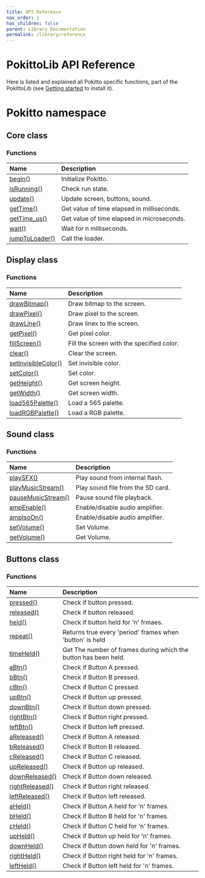 ```yaml
---
title: API Reference
nav_order: 1
has_children: false
parent: Library Documentation
permalink: /library/reference
---
```


# PokittoLib API Reference

Here is listed and explained all Pokitto specific functions, part of the PokittoLib (see [Getting started]({{site.url}}{{site.baseurl}}/start/learn) to install it).

<h1> Pokitto <span class="label label-green">namespace</span></h1>

<h2> Core <span class="label label-purple">class</span></h2>

### Functions

| Name                                                                     | Description                                                  |
|:-------------------------------------------------------------------------|:-------------------------------------------------------------|
| [begin()]({{site.url}}{{site.baseurl}}/library/core/begin)               | Initialize Pokitto.                                          | 
| [isRunning()]({{site.url}}{{site.baseurl}}/library/core/isrunning)       | Check run state.                                             |
| [update()]({{site.url}}{{site.baseurl}}/library/core/update)             | Update screen, buttons, sound.                               |
| [getTime()]({{site.url}}{{site.baseurl}}/library/core/gettime)           | Get value of time elapsed in milliseconds.                   |
| [getTime_us()]({{site.url}}{{site.baseurl}}/library/core/gettime_us)     | Get value of time elapsed in microseconds.                   |
| [wait()]({{site.url}}{{site.baseurl}}/library/core/wait)                 | Wait for n milliseconds.                                     |
| [jumpToLoader()]({{site.url}}{{site.baseurl}}/library/core/jumptoloader) | Call the loader.                                             |


<h2> Display <span class="label label-purple">class</span></h2>

### Functions

| Name                                                                                   | Description                                                  |
|:---------------------------------------------------------------------------------------|:-------------------------------------------------------------|
| [drawBitmap()]({{site.url}}{{site.baseurl}}/library/display/drawbitmap)                | Draw bitmap to the screen.                                   | 
| [drawPixel()]({{site.url}}{{site.baseurl}}/library/display/drawpixel)                  | Draw pixel to the screen.                                    |
| [drawLine()]({{site.url}}{{site.baseurl}}/library/display/drawline)                    | Draw linex to the screen.                                    | 
| [getPixel()]({{site.url}}{{site.baseurl}}/library/display/getpixel)                    | Get pixel color.                                             |
| [fillScreen()]({{site.url}}{{site.baseurl}}/library/display/fillscreen)                | Fill the screen with the specified color.                    |
| [clear()]({{site.url}}{{site.baseurl}}/library/display/clear)                          | Clear the screen.                                            |
| [setInvisibleColor()]({{site.url}}{{site.baseurl}}/library/display/setinvisiblecolor)  | Set invisible color.                                         |
| [setColor()]({{site.url}}{{site.baseurl}}/library/display/setcolor)                    | Set color.                                                   |
| [getHeight()]({{site.url}}{{site.baseurl}}/library/display/getheight)                  | Get screen height.                                           |
| [getWidth()]({{site.url}}{{site.baseurl}}/library/display/getwidth)                    | Get screen width.                                            |
| [load565Palette()]({{site.url}}{{site.baseurl}}/library/display/load565palette)        | Load a 565 palette.                                          |
| [loadRGBPalette()]({{site.url}}{{site.baseurl}}/library/display/loadrgbpalette)        | Load a RGB palette.                                          |


<h2> Sound <span class="label label-purple">class</span></h2>

### Functions

| Name                                                                              | Description                                                  |
|:----------------------------------------------------------------------------------|:-------------------------------------------------------------|
| [playSFX()]({{site.url}}{{site.baseurl}}/library/sound/playsfx)                   | Play sound from internal flash.                              | 
| [playMusicStream()]({{site.url}}{{site.baseurl}}/library/sound/playmusicstream)   | Play sound file from the SD card.                            |
| [pauseMusicStream()]({{site.url}}{{site.baseurl}}/library/sound/pausemusicstream) | Pause sound file playback.                                   |
| [ampEnable()]({{site.url}}{{site.baseurl}}/library/sound/ampEnable)               | Enable/disable audio amplifier.                              |
| [ampIsoOn()]({{site.url}}{{site.baseurl}}/library/sound/ampIsOn)                  | Enable/disable audio amplifier.                              |
| [setVolume()]({{site.url}}{{site.baseurl}}/library/sound/setVolume)               | Set Volume.                                                  |
| [getVolume()]({{site.url}}{{site.baseurl}}/library/sound/setVolume)               | Get Volume.                                                  |

<h2> Buttons <span class="label label-purple">class</span></h2>

### Functions

| Name                                                                          | Description                                                      |
|:------------------------------------------------------------------------------|:-----------------------------------------------------------------|
| [pressed()]({{site.url}}{{site.baseurl}}/library/buttons/begin)               | Check if button pressed.                                         | 
| [released()]({{site.url}}{{site.baseurl}}/library/buttons/isrunning)          | Check if button released.                                        |
| [held()]({{site.url}}{{site.baseurl}}/library/buttons/update)                 | Check if button held for 'n' frmaes.                             |
| [repeat()]({{site.url}}{{site.baseurl}}/library/buttons/gettime)              | Returns true every 'period' frames when 'button' is held         |
| [timeHeld()]({{site.url}}{{site.baseurl}}/library/buttons/gettime_us)         | Get The number of frames during which the button has been held.  |
| [aBtn()]({{site.url}}{{site.baseurl}}/library/buttons/abtn)                   | Check if Button A pressed.                                       |
| [bBtn()]({{site.url}}{{site.baseurl}}/library/buttons/bbtn)                   | Check if Button B pressed.                                       |
| [cBtn()]({{site.url}}{{site.baseurl}}/library/buttons/cbtn)                   | Check if Button C pressed.                                       |
| [upBtn()]({{site.url}}{{site.baseurl}}/library/buttons/upbtn)                 | Check if Button up pressed.                                      |
| [downBtn()]({{site.url}}{{site.baseurl}}/library/buttons/downbtn)             | Check if Button down pressed.                                    |
| [rightBtn()]({{site.url}}{{site.baseurl}}/library/buttons/rightbtn)           | Check if Button right pressed.                                   |
| [leftBtn()]({{site.url}}{{site.baseurl}}/library/buttons/leftbtn)             | Check if Button left pressed.                                    |
| [aReleased()]({{site.url}}{{site.baseurl}}/library/buttons/areleased)         | Check if Button A released.                                      |
| [bReleased()]({{site.url}}{{site.baseurl}}/library/buttons/breleased)         | Check if Button B released.                                      |
| [cReleased()]({{site.url}}{{site.baseurl}}/library/buttons/creleased)         | Check if Button C released.                                      |
| [upReleased()]({{site.url}}{{site.baseurl}}/library/buttons/upreleased)       | Check if Button up released.                                     |
| [downReleased()]({{site.url}}{{site.baseurl}}/library/buttons/downreleased)   | Check if Button down released.                                   |
| [rightReleased()]({{site.url}}{{site.baseurl}}/library/buttons/rightreleased) | Check if Button right released.                                  |
| [leftReleased()]({{site.url}}{{site.baseurl}}/library/buttons/leftreleased)   | Check if Button left released.                                   |
| [aHeld()]({{site.url}}{{site.baseurl}}/library/buttons/aheld)                 | Check if Button A held for 'n' frames.                           |
| [bHeld()]({{site.url}}{{site.baseurl}}/library/buttons/bheld)                 | Check if Button B held for 'n' frames.                           |
| [cHeld()]({{site.url}}{{site.baseurl}}/library/buttons/cheld)                 | Check if Button C held for 'n' frames.                           |
| [upHeld()]({{site.url}}{{site.baseurl}}/library/buttons/upheld)               | Check if Button up held for 'n' frames.                          |
| [downHeld()]({{site.url}}{{site.baseurl}}/library/buttons/downheld)           | Check if Button down held for 'n' frames.                        |
| [rightHeld()]({{site.url}}{{site.baseurl}}/library/buttons/rightheld)         | Check if Button right held for 'n' frames.                       |
| [leftHeld()]({{site.url}}{{site.baseurl}}/library/buttons/leftheld)           | Check if Button left held for 'n' frames.                        |

